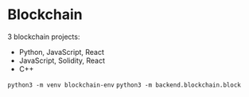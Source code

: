 # Blockchain
3 blockchain projects: 
<ul>
  <li>Python, JavaScript, React
  <li>JavaScript, Solidity, React
  <li>C++
</ul>


````python3 -m venv blockchain-env````
````python3 -m backend.blockchain.block````
